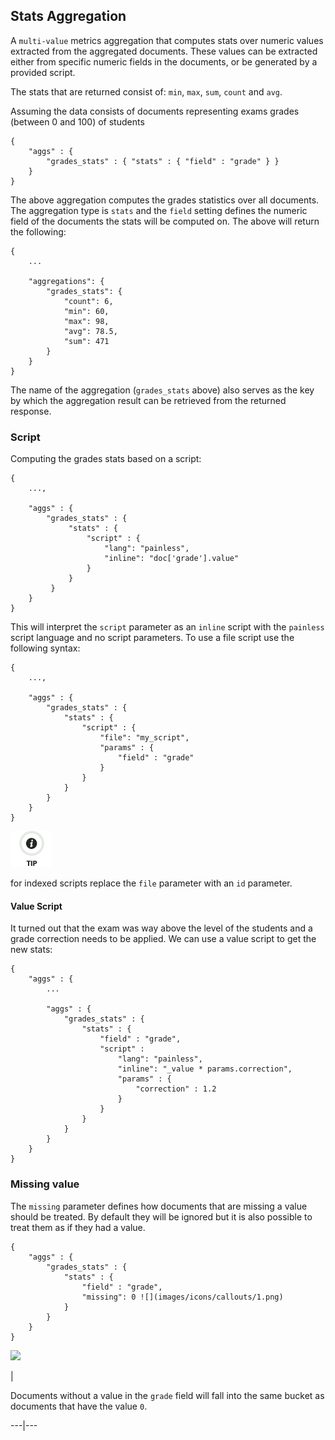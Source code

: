 ## Stats Aggregation

A `multi-value` metrics aggregation that computes stats over numeric values extracted from the aggregated documents. These values can be extracted either from specific numeric fields in the documents, or be generated by a provided script.

The stats that are returned consist of: `min`, `max`, `sum`, `count` and `avg`.

Assuming the data consists of documents representing exams grades (between 0 and 100) of students
    
    
    {
        "aggs" : {
            "grades_stats" : { "stats" : { "field" : "grade" } }
        }
    }

The above aggregation computes the grades statistics over all documents. The aggregation type is `stats` and the `field` setting defines the numeric field of the documents the stats will be computed on. The above will return the following:
    
    
    {
        ...
    
        "aggregations": {
            "grades_stats": {
                "count": 6,
                "min": 60,
                "max": 98,
                "avg": 78.5,
                "sum": 471
            }
        }
    }

The name of the aggregation (`grades_stats` above) also serves as the key by which the aggregation result can be retrieved from the returned response.

### Script

Computing the grades stats based on a script:
    
    
    {
        ...,
    
        "aggs" : {
            "grades_stats" : {
                 "stats" : {
                     "script" : {
                         "lang": "painless",
                         "inline": "doc['grade'].value"
                     }
                 }
             }
        }
    }

This will interpret the `script` parameter as an `inline` script with the `painless` script language and no script parameters. To use a file script use the following syntax:
    
    
    {
        ...,
    
        "aggs" : {
            "grades_stats" : {
                "stats" : {
                    "script" : {
                        "file": "my_script",
                        "params" : {
                            "field" : "grade"
                        }
                    }
                }
            }
        }
    }

![Tip](images/icons/tip.png)

for indexed scripts replace the `file` parameter with an `id` parameter.

#### Value Script

It turned out that the exam was way above the level of the students and a grade correction needs to be applied. We can use a value script to get the new stats:
    
    
    {
        "aggs" : {
            ...
    
            "aggs" : {
                "grades_stats" : {
                    "stats" : {
                        "field" : "grade",
                        "script" :
                            "lang": "painless",
                            "inline": "_value * params.correction",
                            "params" : {
                                "correction" : 1.2
                            }
                        }
                    }
                }
            }
        }
    }

### Missing value

The `missing` parameter defines how documents that are missing a value should be treated. By default they will be ignored but it is also possible to treat them as if they had a value.
    
    
    {
        "aggs" : {
            "grades_stats" : {
                "stats" : {
                    "field" : "grade",
                    "missing": 0 ![](images/icons/callouts/1.png)
                }
            }
        }
    }

![](images/icons/callouts/1.png)

| 

Documents without a value in the `grade` field will fall into the same bucket as documents that have the value `0`.   
  
---|---
